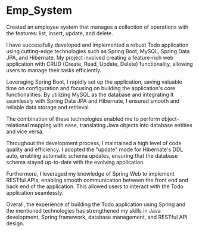 # Emp_System
Created an employee system that manages a collection of operations with the features: list, insert, update, and delete.

I have successfully developed and implemented a robust Todo application using cutting-edge technologies such as Spring Boot, MySQL, Spring Data JPA, and Hibernate.
My project involved creating a feature-rich web application with CRUD (Create, Read, Update, Delete) functionality, allowing users to manage their tasks efficiently.

Leveraging Spring Boot, I rapidly set up the application, saving valuable time on configuration and focusing on building the application's core functionalities.
By utilizing MySQL as the database and integrating it seamlessly with Spring Data JPA and Hibernate, I ensured smooth and reliable data storage and retrieval.

The combination of these technologies enabled me to perform object-relational mapping with ease, translating Java objects into database entities and vice versa.

Throughout the development process, I maintained a high level of code quality and efficiency. I adopted the "update" mode for Hibernate's DDL auto, 
enabling automatic schema updates, ensuring that the database schema stayed up-to-date with the evolving application.

Furthermore, I leveraged my knowledge of Spring Web to implement RESTful APIs, enabling smooth communication between the front end and back end of the application.
This allowed users to interact with the Todo application seamlessly.

Overall, the experience of building the Todo application using Spring and the mentioned technologies has strengthened my skills in Java development, 
Spring framework, database management, and RESTful API design. 

